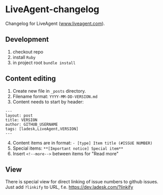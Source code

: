 # LiveAgent-changelog

Changelog for LiveAgent (www.liveagent.com).

## Development
1. checkout repo
2. install `Ruby`
3. in project root `bundle install`

## Content editing
1. Create new file in `_posts` directory.
2. Filename format: `YYYY-MM-DD-VERSION.md`
3. Content needs to start by header:
```
---
layout: post
title: VERSION
author: GITHUB_USERNAME
tags: [ladesk,LiveAgent,VERSION]
---
```
4. Content items are in format:
`- [type] Item title (#ISSUE NUMBER)`
5. Special items:
`**[Important notice] Special item**`
6. Insert `<!--more-->` between items for "Read more"

## View
There is special view for direct linking of issue numbers to github issues. Just add `?linkify` to URL, f.e. https://dev.ladesk.com/?linkify
